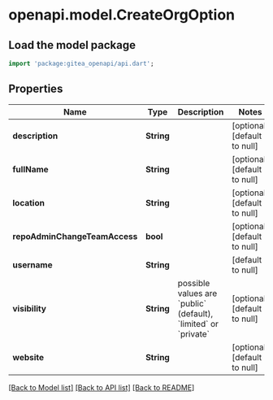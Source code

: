 # openapi.model.CreateOrgOption

## Load the model package
```dart
import 'package:gitea_openapi/api.dart';
```

## Properties
Name | Type | Description | Notes
------------ | ------------- | ------------- | -------------
**description** | **String** |  | [optional] [default to null]
**fullName** | **String** |  | [optional] [default to null]
**location** | **String** |  | [optional] [default to null]
**repoAdminChangeTeamAccess** | **bool** |  | [optional] [default to null]
**username** | **String** |  | [default to null]
**visibility** | **String** | possible values are &#x60;public&#x60; (default), &#x60;limited&#x60; or &#x60;private&#x60; | [optional] [default to null]
**website** | **String** |  | [optional] [default to null]

[[Back to Model list]](../README.md#documentation-for-models) [[Back to API list]](../README.md#documentation-for-api-endpoints) [[Back to README]](../README.md)


